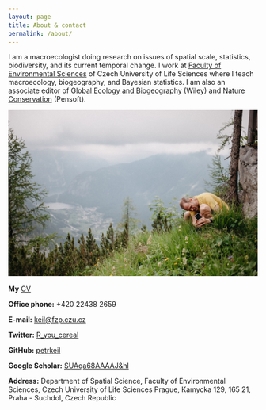 ```yaml
---
layout: page
title: About & contact
permalink: /about/
---
```



I am a macroecologist doing research on issues of spatial scale, statistics, biodiversity, and its current temporal change. I work at [Faculty of Environmental Sciences](https://www.fzp.czu.cz/en/) of Czech University of Life Sciences where I teach macroecology, biogeography, and Bayesian statistics. I am also an associate editor of [Global Ecology and Biogeography](https://onlinelibrary.wiley.com/journal/14668238#pane-01cbe741-499a-4611-874e-1061f1f4679e01) (Wiley) and [Nature Conservation](https://natureconservation.pensoft.net/) (Pensoft).

![PK](graphics/petr_keil_alps.png)



**My** [CV](https://github.com/petrkeil/CV/blob/master/Petr_Keil_CV.pdf)

**Office phone:** +420 22438 2659

**E-mail:** <keil@fzp.czu.cz>

**Twitter:** [R_you_cereal](https://twitter.com/R_you_cereal)

**GitHub:** [petrkeil](https://github.com/petrkeil)

**Google Scholar:** [SUAqa68AAAAJ&hl](https://scholar.google.com/citations?user=SUAqa68AAAAJ&hl=en)

**Address:** Department of Spatial Science, Faculty of Environmental Sciences,
Czech University of Life Sciences Prague, Kamycka 129, 165 21, Praha - Suchdol,
Czech Republic



